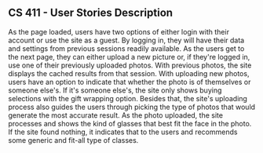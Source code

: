 
## CS 411 - User Stories Description

As the page loaded, users have two options of either login with their account or use the site as a guest. By logging in, they will have their data and settings from previous sessions readily available. As the users get to the next page, they can either upload a new picture or, if they're logged in, use one of their previously uploaded photos. With previous photos, the site displays the cached results from that session.  With uploading new photos, users have an option to indicate that whether the photo is of themselves or someone else's. If it's someone else's, the site only shows buying selections with the gift wrapping option. Besides that, the site's uploading process also guides the users through picking the type of photos that would generate the most accurate result. As the photo uploaded, the site processes and shows the kind of glasses that best fit the face in the photo. If the site found nothing, it indicates that to the users and recommends some generic and fit-all type of classes.